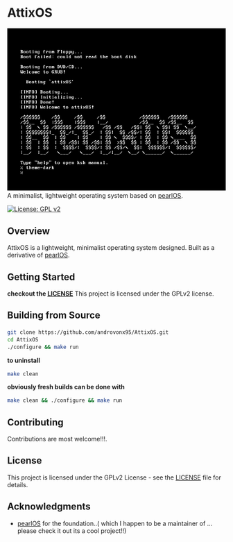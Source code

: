 # AttixOS

![AttixOS preview](prod/boot.png) <br>
A minimalist, lightweight operating system based on [pearlOS](https://github.com/callmesalmon/pearlOS).

[![License: GPL v2](https://img.shields.io/badge/License-GPL_v2-blue.svg)](https://www.gnu.org/licenses/old-licenses/gpl-2.0.en.html#SEC1)

## Overview
AttixOS is a lightweight, minimalist operating system designed. Built as a derivative of [pearlOS](github.com/callmesalmon/pearlOS).


## Getting Started
 **checkout the [LICENSE](requirements.txt)**
 This project is licensed under the GPLv2 license.

## Building from Source
```bash
git clone https://github.com/androvonx95/AttixOS.git
cd AttixOS
./configure && make run
```
**to uninstall**
```bash
make clean
```

**obviously fresh builds can be done with**
```bash
make clean && ./configure && make run
```
## Contributing
Contributions are most welcome!!!.

## License
This project is licensed under the GPLv2 License - see the [LICENSE](LICENSE) file for details.

## Acknowledgments
- [pearlOS](https://github.com/callmesalmon/pearlOS) for the foundation..( which I happen to be a maintainer of ... please check it out its a cool project!!)

